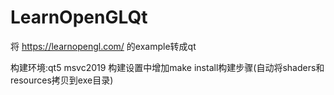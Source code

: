 # LearnOpenGLQt
 将 https://learnopengl.com/ 的example转成qt
 
构建环境:qt5 msvc2019 
构建设置中增加make install构建步骤(自动将shaders和resources拷贝到exe目录)
